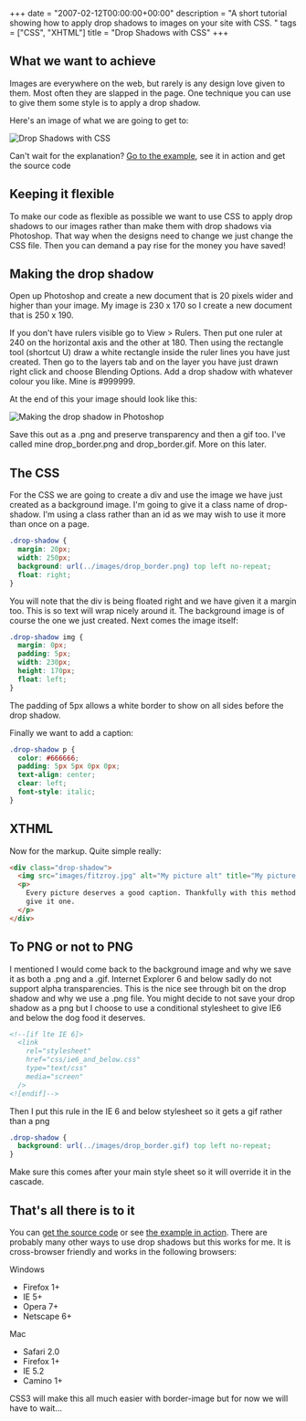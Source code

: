 +++
date = "2007-02-12T00:00:00+00:00"
description = "A short tutorial showing how to apply drop shadows to images on your site with CSS. "
tags = ["CSS", "XHTML"]
title = "Drop Shadows with CSS"
+++

## What we want to achieve

Images are everywhere on the web, but rarely is any design love given to them.
Most often they are slapped in the page. One technique you can use to give them
some style is to apply a drop shadow.

Here's an image of what we are going to get to:

![Drop Shadows with CSS][1]

Can't wait for the explanation? [Go to the example][2], see it in action and get
the source code

## Keeping it flexible

To make our code as flexible as possible we want to use CSS to apply drop
shadows to our images rather than make them with drop shadows via Photoshop.
That way when the designs need to change we just change the CSS file. Then you
can demand a pay rise for the money you have saved!

## Making the drop shadow

Open up Photoshop and create a new document that is 20 pixels wider and higher
than your image. My image is 230 x 170 so I create a new document that is 250
x 190.

If you don't have rulers visible go to View > Rulers. Then put one ruler at 240
on the horizontal axis and the other at 180. Then using the rectangle tool
(shortcut U) draw a white rectangle inside the ruler lines you have just
created. Then go to the layers tab and on the layer you have just drawn right
click and choose Blending Options. Add a drop shadow with whatever colour you
like. Mine is #999999.

At the end of this your image should look like this:

![Making the drop shadow in Photoshop][3]

Save this out as a .png and preserve transparency and then a gif too. I've
called mine drop_border.png and drop_border.gif. More on this later.

## The CSS

For the CSS we are going to create a div and use the image we have just created
as a background image. I'm going to give it a class name of drop-shadow. I'm
using a class rather than an id as we may wish to use it more than once on a
page.

```css
.drop-shadow {
  margin: 20px;
  width: 250px;
  background: url(../images/drop_border.png) top left no-repeat;
  float: right;
}
```

You will note that the div is being floated right and we have given it a margin
too. This is so text will wrap nicely around it. The background image is of
course the one we just created. Next comes the image itself:

```css
.drop-shadow img {
  margin: 0px;
  padding: 5px;
  width: 230px;
  height: 170px;
  float: left;
}
```

The padding of 5px allows a white border to show on all sides before the drop
shadow.

Finally we want to add a caption:

```css
.drop-shadow p {
  color: #666666;
  padding: 5px 5px 0px 0px;
  text-align: center;
  clear: left;
  font-style: italic;
}
```

## XTHML

Now for the markup. Quite simple really:

```html
<div class="drop-shadow">
  <img src="images/fitzroy.jpg" alt="My picture alt" title="My picture title" />
  <p>
    Every picture deserves a good caption. Thankfully with this method you can
    give it one.
  </p>
</div>
```

## To PNG or not to PNG

I mentioned I would come back to the background image and why we save it as both
a .png and a .gif. Internet Explorer 6 and below sadly do not support alpha
transparencies. This is the nice see through bit on the drop shadow and why we
use a .png file. You might decide to not save your drop shadow as a png but I
choose to use a conditional stylesheet to give IE6 and below the dog food it
deserves.

```html
<!--[if lte IE 6]>
  <link
    rel="stylesheet"
    href="css/ie6_and_below.css"
    type="text/css"
    media="screen"
  />
<![endif]-->
```

Then I put this rule in the IE 6 and below stylesheet so it gets a gif rather
than a png

```css
.drop-shadow {
  background: url(../images/drop_border.gif) top left no-repeat;
}
```

Make sure this comes after your main style sheet so it will override it in the
cascade.

## That's all there is to it

You can [get the source code][5] or see [the example in action][2]. There are
probably many other ways to use drop shadows but this works for me. It is
cross-browser friendly and works in the following browsers:

Windows

- Firefox 1+
- IE 5+
- Opera 7+
- Netscape 6+

Mac

- Safari 2.0
- Firefox 1+
- IE 5.2
- Camino 1+

CSS3 will make this all much easier with border-image but for now we will have
to wait...

[1]: /images/articles/drop_shadow_goal.jpg
[2]: /examples/drop-shadows-css/
[3]: /images/articles/drop_shadow.jpg
[4]: /images/fitzroy.jpg
[5]: http://cdn.shapeshed.com/downloads/drop-shadows-css.zip

